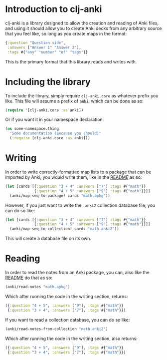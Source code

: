 # Introduction to clj-anki

clj-anki is a library designed to allow the creation and reading of
Anki files, and using it should allow you to create Anki decks from
any arbitrary source that you feel like, so long as you create maps in
the format:

```clojure
{:question "Question side",
 :answers ["Answer 1" "Answer 2"],
 :tags #{"any" "number" "of" "tags"}}
```

This is the primary format that this library reads and writes with.

# Including the library

To include the library, simply require `clj-anki.core` as whatever
prefix you like. This file will assume a prefix of `anki`, which can
be done as so:

```clojure
(require '[clj-anki.core :as anki])
```

Or if you want it in your namespace declaration:

```clojure
(ns some-namespace.thing
  "Some documentation (Because you should)"
  (:require [clj-anki.core :as anki]))
```

# Writing

In order to write correctly-formatted map lists to a package that can
be imported by Anki, you would write them, like in
the [README](../README.md) as so:


```clojure
(let [cards [{:question "3 + 4" :answers ["7"] :tags #{"math"}}
             {:question "4 + 5" :answers ["9"] :tags #{"math"}}]]
  (anki/map-seq-to-package! cards "math.apkg"))
```

However, if you just want to write the `.anki2` collection database
file, you can do so like:

```clojure
(let [cards [{:question "3 + 4" :answers ["7"] :tags #{"math"}}
             {:question "4 + 5" :answers ["9"] :tags #{"math"}}]]
  (anki/map-seq-to-collection! cards "math.anki2"))
```

This will create a database file on its own.

# Reading

In order to read the notes from an Anki package, you can, also like
the [README](../README.md) do that as so:

```clojure
(anki/read-notes "math.apkg")
```

Which after running the code in the writing section, returns:

```clojure
({:question "4 + 5", :answers ["9"], :tags #{"math"}}
 {:question "3 + 4", :answers ["7"], :tags #{"math"}})
```

If you want to read a collection database, you can do so like:

```clojure
(anki/read-notes-from-collection "math.anki2")
```

Which after running the code in the writing section, also returns:

```clojure
({:question "4 + 5", :answers ["9"], :tags #{"math"}}
 {:question "3 + 4", :answers ["7"], :tags #{"math"}})
```
